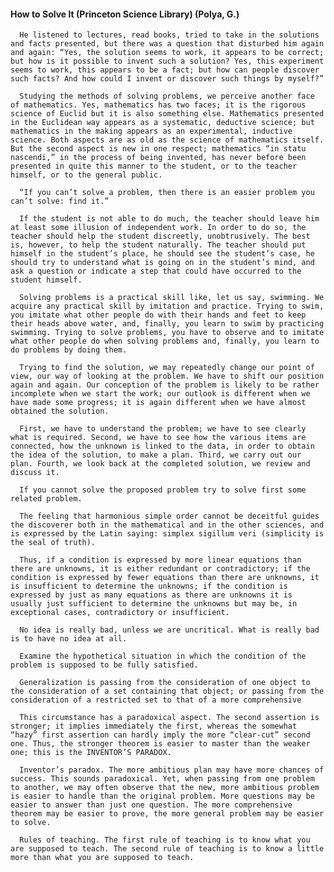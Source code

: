 #### How to Solve It (Princeton Science Library) (Polya, G.)
      He listened to lectures, read books, tried to take in the solutions and facts presented, but there was a question that disturbed him again and again: “Yes, the solution seems to work, it appears to be correct; but how is it possible to invent such a solution? Yes, this experiment seems to work, this appears to be a fact; but how can people discover such facts? And how could I invent or discover such things by myself?”

      Studying the methods of solving problems, we perceive another face of mathematics. Yes, mathematics has two faces; it is the rigorous science of Euclid but it is also something else. Mathematics presented in the Euclidean way appears as a systematic, deductive science; but mathematics in the making appears as an experimental, inductive science. Both aspects are as old as the science of mathematics itself. But the second aspect is new in one respect; mathematics “in statu nascendi,” in the process of being invented, has never before been presented in quite this manner to the student, or to the teacher himself, or to the general public.

      “If you can’t solve a problem, then there is an easier problem you can’t solve: find it.”

      If the student is not able to do much, the teacher should leave him at least some illusion of independent work. In order to do so, the teacher should help the student discreetly, unobtrusively. The best is, however, to help the student naturally. The teacher should put himself in the student’s place, he should see the student’s case, he should try to understand what is going on in the student’s mind, and ask a question or indicate a step that could have occurred to the student himself.

      Solving problems is a practical skill like, let us say, swimming. We acquire any practical skill by imitation and practice. Trying to swim, you imitate what other people do with their hands and feet to keep their heads above water, and, finally, you learn to swim by practicing swimming. Trying to solve problems, you have to observe and to imitate what other people do when solving problems and, finally, you learn to do problems by doing them.

      Trying to find the solution, we may repeatedly change our point of view, our way of looking at the problem. We have to shift our position again and again. Our conception of the problem is likely to be rather incomplete when we start the work; our outlook is different when we have made some progress; it is again different when we have almost obtained the solution.

      First, we have to understand the problem; we have to see clearly what is required. Second, we have to see how the various items are connected, how the unknown is linked to the data, in order to obtain the idea of the solution, to make a plan. Third, we carry out our plan. Fourth, we look back at the completed solution, we review and discuss it.

      If you cannot solve the proposed problem try to solve first some related problem.

      The feeling that harmonious simple order cannot be deceitful guides the discoverer both in the mathematical and in the other sciences, and is expressed by the Latin saying: simplex sigillum veri (simplicity is the seal of truth).

      Thus, if a condition is expressed by more linear equations than there are unknowns, it is either redundant or contradictory; if the condition is expressed by fewer equations than there are unknowns, it is insufficient to determine the unknowns; if the condition is expressed by just as many equations as there are unknowns it is usually just sufficient to determine the unknowns but may be, in exceptional cases, contradictory or insufficient.

      No idea is really bad, unless we are uncritical. What is really bad is to have no idea at all.

      Examine the hypothetical situation in which the condition of the problem is supposed to be fully satisfied.

      Generalization is passing from the consideration of one object to the consideration of a set containing that object; or passing from the consideration of a restricted set to that of a more comprehensive

      This circumstance has a paradoxical aspect. The second assertion is stronger; it implies immediately the first, whereas the somewhat “hazy” first assertion can hardly imply the more “clear-cut” second one. Thus, the stronger theorem is easier to master than the weaker one; this is the INVENTOR’S PARADOX.

      Inventor’s paradox. The more ambitious plan may have more chances of success. This sounds paradoxical. Yet, when passing from one problem to another, we may often observe that the new, more ambitious problem is easier to handle than the original problem. More questions may be easier to answer than just one question. The more comprehensive theorem may be easier to prove, the more general problem may be easier to solve.

      Rules of teaching. The first rule of teaching is to know what you are supposed to teach. The second rule of teaching is to know a little more than what you are supposed to teach.

